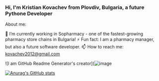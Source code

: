 ### Hi, I'm Kristian Kovachev from Plovdiv, Bulgaria, a future Pythone Developer

About me:

🔭 I’m currently working in Sopharmacy - one of the fastest-growing pharmacy store chains in Bulgaria!
⚡ Fun fact: I am a pharmacy manager, but also a future software developer.
📫 How to reach me: kovachev2012@gmail.com

![I am GitHub Readme Generator's creator](![image](![image](https://github.com/KrisKov76/KrisKov76/assets/123325623/8874d355-1c55-4243-a1f4-f2902675102d))

[![Anurag's GitHub stats](https://github-readme-stats.vercel.app/api?username=KrisKov76)](https://github.com/anuraghazra/github-readme-stats)
